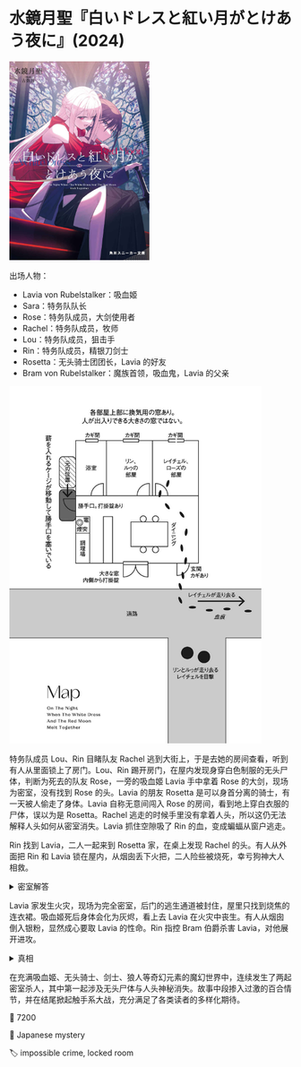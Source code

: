 # 水鏡月聖『白いドレスと紅い月がとけあう夜に』(2024)

<img src=images/2024_cover.jpg width=250/>

出场人物：
* Lavia von Rubelstalker：吸血姬
* Sara：特务队队长
* Rose：特务队成员，大剑使用者
* Rachel：特务队成员，牧师
* Lou：特务队成员，狙击手
* Rin：特务队成员，精银刀剑士
* Rosetta：无头骑士团团长，Lavia 的好友
* Bram von Rubelstalker：魔族首领，吸血鬼，Lavia 的父亲

<img src=images/2024_map.jpg width=450/>

特务队成员 Lou、Rin 目睹队友 Rachel 逃到大街上，于是去她的房间查看，听到有人从里面锁上了房门。Lou、Rin 踢开房门，在屋内发现身穿白色制服的无头尸体，判断为死去的队友 Rose，一旁的吸血姬 Lavia 手中拿着 Rose 的大剑，现场为密室，没有找到 Rose 的头。Lavia 的朋友 Rosetta 是可以身首分离的骑士，有一天被人偷走了身体。Lavia 自称无意间闯入 Rose 的房间，看到地上穿白衣服的尸体，误以为是 Rosetta。Rachel 逃走的时候手里没有拿着人头，所以这仍无法解释人头如何从密室消失。Lavia 抓住空隙吸了 Rin 的血，变成蝙蝠从窗户逃走。

Rin 找到 Lavia，二人一起来到 Rosetta 家，在桌上发现 Rachel 的头。有人从外面把 Rin 和 Lavia 锁在屋内，从烟囱丢下火把，二人险些被烧死，幸亏狗神大人相救。

<details><summary>密室解答</summary>
Rose = Rosetta，在密室杀死 Rachel，地下的无头尸是 Rachel 而不是 Rose。（伏线：尸体的乳房柔软，Rose 是剑士，应该胸肌发达。）无头的 Rosetta 把 Rachel 的头放在自己的脖子上逃跑，看上去好像是 Rachel 逃跑。Rosetta 回家后把 Rachel 的头放在小屋桌子上，并放火试图烧死 Rin、Lavia。
</details>

Lavia 家发生火灾，现场为完全密室，后门的逃生通道被封住，屋里只找到烧焦的连衣裙。吸血姬死后身体会化为灰烬，看上去 Lavia 在火灾中丧生。有人从烟囱倒入银粉，显然成心要取 Lavia 的性命。Rin 指控 Bram 伯爵杀害 Lavia，对他展开进攻。

<details><summary>真相</summary>
发生火灾时 Lavia 不在小屋里，门闩下面垫了雪，受热融化，门闩下落将门自内锁上。幕后主使是 Sara 队长。
</details>

在充满吸血姬、无头骑士、剑士、狼人等奇幻元素的魔幻世界中，连续发生了两起密室杀人，其中第一起涉及无头尸体与人头神秘消失。故事中段掺入过激的百合情节，并在结尾掀起触手系大战，充分满足了各类读者的多样化期待。

:link: 7200

:file_folder: Japanese mystery

:label: impossible crime, locked room

